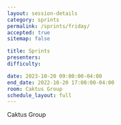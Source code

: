 ```yaml
---
layout: session-details
category: sprints
permalink: /sprints/friday/
accepted: true
sitemap: false

title: Sprints
presenters:
difficulty:

date: 2023-10-20 09:00:00-04:00
end_date: 2022-10-20 17:00:00-04:00
room: Caktus Group
schedule_layout: full
---
```


Caktus Group
